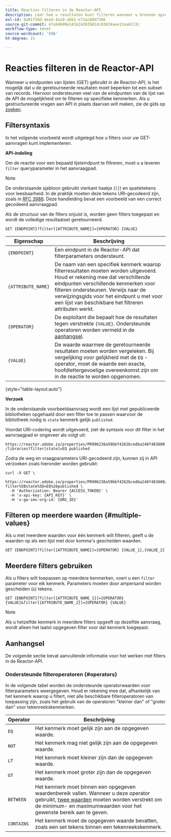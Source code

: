 ```yaml
---
title: Reacties filteren in de Reactor-API
description: Leer hoe u resultaten kunt filteren wanneer u bronnen opsomt in de Reactor-API.
exl-id: 8a91f3dd-4ead-4a10-abb1-e71acb0d73b6
source-git-commit: 47a94b00e141b24203b01dc93834aee13aa6113c
workflow-type: tm+mt
source-wordcount: '556'
ht-degree: 1%

---
```


# Reacties filteren in de Reactor-API

Wanneer u eindpunten van lijsten (GET) gebruikt in de Reactor-API, is het mogelijk dat u de geretourneerde resultaten moet beperken tot een subset van records. Hiervoor ondersteunen veel van de eindpunten van de lijst van de API de mogelijkheid om te filteren op specifieke kenmerken. Als u gestructureerde vragen aan API in plaats daarvan wilt maken, zie de gids op [zoeken](./search.md).

## Filtersyntaxis

In het volgende voorbeeld wordt uitgelegd hoe u filters voor uw GET-aanvragen kunt implementeren.

**API-indeling**

Om de reactie voor een bepaald lijsteindpunt te filtreren, moet u a leveren `filter` queryparameter in het aanvraagpad.

>[!NOTE]
>
>De onderstaande sjabloon gebruikt vierkant haakje (`[]`) en spatietekens voor leesbaarheid. In de praktijk moeten deze tekens URI-gecodeerd zijn, zoals in [RFC 3986](https://tools.ietf.org/html/rfc3986). Deze handleiding bevat een voorbeeld van een correct gecodeerd aanvraagpad.
>
>Als de structuur van de filters onjuist is, worden geen filters toegepast en wordt de volledige resultaatset geretourneerd.

```http
GET {ENDPOINT}?filter[{ATTRIBUTE_NAME}]={OPERATOR} {VALUE}
```

| Eigenschap | Beschrijving |
| --- | --- |
| `{ENDPOINT}` | Een eindpunt in de Reactor-API dat filterparameters ondersteunt. |
| `{ATTRIBUTE_NAME}` | De naam van een specifiek kenmerk waarop filterresultaten moeten worden uitgevoerd. Houd er rekening mee dat verschillende eindpunten verschillende kenmerken voor filteren ondersteunen. Verwijs naar de verwijzingsgids voor het eindpunt u met voor een lijst van beschikbare het filtreren attributen werkt. |
| `{OPERATOR}` | De exploitant die bepaalt hoe de resultaten tegen verstrekte `{VALUE}`. Ondersteunde operatoren worden vermeld in de [aanhangsel](#supported-operators). |
| `{VALUE}` | De waarde waarmee de geretourneerde resultaten moeten worden vergeleken. Bij vergelijking voor gelijkheid met de `EQ` -operator, moet de waarde een exacte, hoofdlettergevoelige overeenkomst zijn om in de reactie te worden opgenomen. |

{style=&quot;table-layout:auto&quot;}

**Verzoek**

In de onderstaande voorbeeldaanvraag wordt een lijst met gepubliceerde bibliotheken opgehaald door een filter toe te passen waarvoor de bibliotheek nodig is `state` kenmerk gelijk `published`.

Voordat URI-codering wordt uitgevoerd, ziet de syntaxis voor dit filter in het aanvraagpad er ongeveer als volgt uit:

`https://reactor.adobe.io/properties/PR906238a59bbf4262bcedba248f483600/libraries?filter[state]=EQ published`

Zodra de weg en vraagparameters URI-gecodeerd zijn, kunnen zij in API verzoeken zoals hieronder worden gebruikt:

```shell
curl -X GET \
  https://reactor.adobe.io/properties/PR906238a59bbf4262bcedba248f483600/libraries?filter%5Bstate%5D=EQ%20published \
  -H 'Authorization: Bearer {ACCESS_TOKEN}' \
  -H 'x-api-key: {API_KEY}' \
  -H 'x-gw-ims-org-id: {ORG_ID}'
```

## Filteren op meerdere waarden {#multiple-values}

Als u met meerdere waarden voor één kenmerk wilt filteren, geeft u de waarden op als een lijst met door komma&#39;s gescheiden waarden.

```http
GET {ENDPOINT}?filter[{ATTRIBUTE_NAME}]={OPERATOR} {VALUE_1},{VALUE_2}
```

## Meerdere filters gebruiken

Als u filters wilt toepassen op meerdere kenmerken, voert u een `filter` parameter voor elk kenmerk. Parameters moeten door ampersand worden gescheiden (`&`) tekens.

```http
GET {ENDPOINT}?filter[{ATTRIBUTE_NAME_1}]={OPERATOR} {VALUE}&filter[{ATTRIBUTE_NAME_2}]={OPERATOR} {VALUE}
```

>[!NOTE]
>
>Als u hetzelfde kenmerk in meerdere filters opgeeft op dezelfde aanvraag, wordt alleen het laatst opgegeven filter voor dat kenmerk toegepast.

## Aanhangsel

De volgende sectie bevat aanvullende informatie voor het werken met filters in de Reactor-API.

### Ondersteunde filteroperatoren {#operators}

In de volgende tabel worden de ondersteunde operatorwaarden voor filterparameters weergegeven. Houd er rekening mee dat, afhankelijk van het kenmerk waarop u filtert, niet alle beschikbare filteroperatoren van toepassing zijn, zoals het gebruik van de operatoren &quot;kleiner dan&quot; of &quot;groter dan&quot; voor tekenreekskenmerken.

| Operator | Beschrijving |
| --- | --- |
| `EQ` | Het kenmerk moet gelijk zijn aan de opgegeven waarde. |
| `NOT` | Het kenmerk mag niet gelijk zijn aan de opgegeven waarde. |
| `LT` | Het kenmerk moet kleiner zijn dan de opgegeven waarde. |
| `GT` | Het kenmerk moet groter zijn dan de opgegeven waarde. |
| `BETWEEN` | Het kenmerk moet binnen een opgegeven waardenbereik vallen. Wanneer u deze operator gebruikt, [twee waarden](#multiple-values) moeten worden verstrekt om de minimum- en maximumwaarden voor het gewenste bereik aan te geven. |
| `CONTAINS` | Het kenmerk moet de opgegeven waarde bevatten, zoals een set tekens binnen een tekenreekskenmerk. |
